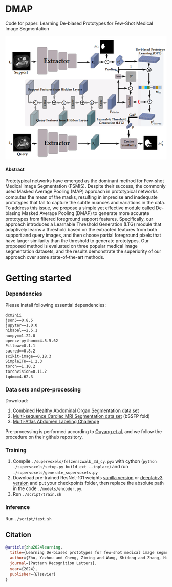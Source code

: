 # DMAP
Code for paper: Learning De-biased Prototypes for Few-Shot Medical Image Segmentation

![](./overview.PNG)


#### Abstract
Prototypical networks have emerged as the dominant method for Few-shot Medical image Segmentation (FSMIS). Despite their success, the commonly used Masked Average Pooling (MAP) approach in prototypical networks computes the mean of the masks, resulting in imprecise and inadequate prototypes that fail to capture the subtle nuances and variations in the data. To address this issue, we propose a simple yet effective module called De-biasing Masked Average Pooling (DMAP) to generate more accurate prototypes from filtered foreground support features. Specifically, our approach introduces a Learnable Threshold Generation (LTG) module that adaptively learns a threshold based on the extracted features from both support and query images, and then choose partial foreground pixels that have larger similarity than the threshold to generate prototypes. Our proposed method is evaluated on three popular medical image segmentation datasets, and the results demonstrate the superiority of our approach over some state-of-the-art methods. 

# Getting started

### Dependencies
Please install following essential dependencies:
```
dcm2nii
json5==0.8.5
jupyter==1.0.0
nibabel==2.5.1
numpy==1.22.0
opencv-python==4.5.5.62
Pillow>=8.1.1
sacred==0.8.2
scikit-image==0.18.3
SimpleITK==1.2.3
torch==1.10.2
torchvision=0.11.2
tqdm==4.62.3
```

### Data sets and pre-processing
Download:
1) [Combined Healthy Abdominal Organ Segmentation data set](https://chaos.grand-challenge.org/)
2) [Multi-sequence Cardiac MRI Segmentation data set](https://zmiclab.github.io/projects/mscmrseg19/) (bSSFP fold)
3) [Multi-Atlas Abdomen Labeling Challenge](https://www.synapse.org/#!Synapse:syn3193805/wiki/218292)

Pre-processing is performed according to [Ouyang et al.](https://github.com/cheng-01037/Self-supervised-Fewshot-Medical-Image-Segmentation/tree/2f2a22b74890cb9ad5e56ac234ea02b9f1c7a535) and we follow the procedure on their github repository.

### Training
1. Compile `./supervoxels/felzenszwalb_3d_cy.pyx` with cython (`python ./supervoxels/setup.py build_ext --inplace`) and run `./supervoxels/generate_supervoxels.py` 
2. Download pre-trained ResNet-101 weights [vanilla version](https://download.pytorch.org/models/resnet101-63fe2227.pth) or [deeplabv3 version](https://download.pytorch.org/models/deeplabv3_resnet101_coco-586e9e4e.pth) and put your checkpoints folder, then replace the absolute path in the code `./models/encoder.py`.  
3. Run `./script/train.sh` 

### Inference
Run `./script/test.sh` 

## Citation
```bibtex
@article{zhu2024learning,
  title={Learning De-biased prototypes for few-shot medical image segmentation},
  author={Zhu, Yazhou and Cheng, Ziming and Wang, Shidong and Zhang, Haofeng},
  journal={Pattern Recognition Letters},
  year={2024},
  publisher={Elsevier}
}
```




